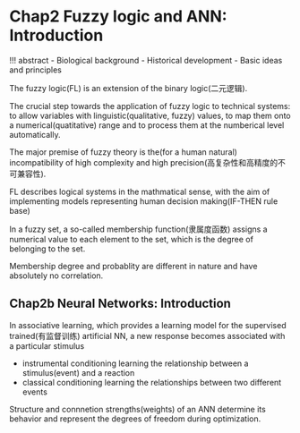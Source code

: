 # Chap2 Fuzzy logic and ANN: Introduction

!!! abstract 
    - Biological background
    - Historical development
    - Basic ideas and principles

The fuzzy logic(FL) is an extension of the binary logic(二元逻辑).

The crucial step towards the application of fuzzy logic to technical systems: to allow variables with linguistic(qualitative, fuzzy) values, to map them onto a numerical(quatitative) range and to process them at the numberical level automatically.

The major premise of fuzzy theory is the(for a human natural) incompatibility of high complexity and high precision(高复杂性和高精度的不可兼容性).

FL describes logical systems in the mathmatical sense, with the aim of implementing models representing human decision making(IF-THEN rule base)

In a fuzzy set, a so-called membership function(隶属度函数) assigns a numerical value to each element to the set, which is the degree of belonging to the set.

Membership degree and probablity are different in nature and have absolutely no correlation.

## Chap2b Neural Networks: Introduction

In associative learning, which provides a learning model for the supervised trained(有监督训练) artificial NN, a new response becomes associated with a particular stimulus

- instrumental conditioning
  learning the relationship between a stimulus(event) and a reaction 
- classical conditioning
  learning the relationships between two different events 

Structure and connnetion strengths(weights) of an ANN determine its behavior and represent the degrees of freedom during optimization.
